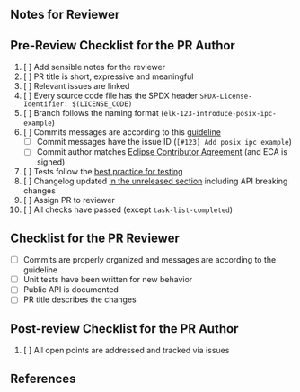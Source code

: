 ## Notes for Reviewer
<!-- Items in addition to the checklist below that the reviewer should look for -->

## Pre-Review Checklist for the PR Author

1. [ ] Add sensible notes for the reviewer
1. [ ] PR title is short, expressive and meaningful
1. [ ] Relevant issues are linked
1. [ ] Every source code file has the SPDX header `SPDX-License-Identifier: $(LICENSE_CODE)`
1. [ ] Branch follows the naming format (`elk-123-introduce-posix-ipc-example`)
1. [ ] Commits messages are according to this [guideline][commit-guidelines]
    - [ ] Commit messages have the issue ID (`[#123] Add posix ipc example`)
    - [ ] Commit author matches [Eclipse Contributor Agreement][eca] (and ECA is signed)
1. [ ] Tests follow the [best practice for testing][testing]
1. [ ] Changelog updated [in the unreleased section][changelog] including API breaking changes
1. [ ] Assign PR to reviewer
1. [ ] All checks have passed (except `task-list-completed`)

[commit-guidelines]: https://tbaggery.com/2008/04/19/a-note-about-git-commit-messages.html
[eca]: http://www.eclipse.org/legal/ECA.php
[testing]: https://github.com/eclipse-iceoryx/iceoryx/blob/master/doc/website/concepts/best-practice-for-testing.md
[changelog]: https://github.com/larry-robotics/elkodon/blob/main/doc/release-notes/elkodon-unreleased.md

## Checklist for the PR Reviewer

- [ ] Commits are properly organized and messages are according to the guideline
- [ ] Unit tests have been written for new behavior
- [ ] Public API is documented
- [ ] PR title describes the changes

## Post-review Checklist for the PR Author

1. [ ] All open points are addressed and tracked via issues

## References

<!-- Use 'Closes #123' or 'Relates to #123' -->
